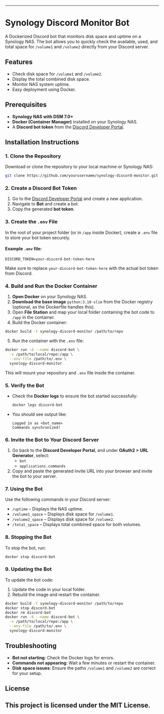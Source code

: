 ---

# Synology Discord Monitor Bot

A Dockerized Discord bot that monitors disk space and uptime on a Synology NAS. The bot allows you to quickly check the available, used, and total space for `/volume1` and `/volume2` directly from your Discord server.

## Features
- Check disk space for `/volume1` and `/volume2`.
- Display the total combined disk space.
- Monitor NAS system uptime.
- Easy deployment using Docker.

## Prerequisites
- **Synology NAS with DSM 7.0+**
- **Docker (Container Manager)** installed on your Synology NAS.
- A **Discord bot token** from the [Discord Developer Portal](https://discord.com/developers/applications).

## Installation Instructions

### 1. Clone the Repository
Download or clone the repository to your local machine or Synology NAS:

```bash
git clone https://github.com/yourusername/synology-discord-monitor.git
```

### 2. Create a Discord Bot Token
1. Go to the [Discord Developer Portal](https://discord.com/developers/applications) and create a new application.
2. Navigate to **Bot** and create a bot.
3. Copy the generated **bot token**.

### 3. Create the `.env` File
In the root of your project folder (or in `/app` inside Docker), create a `.env` file to store your bot token securely.

#### Example `.env` file:
```
DISCORD_TOKEN=your-discord-bot-token-here
```

Make sure to replace `your-discord-bot-token-here` with the actual bot token from Discord.

### 4. Build and Run the Docker Container
1. **Open Docker** on your Synology NAS.
2. **Download the base image** `python:3.10-slim` from the Docker registry (optional, as the Dockerfile handles this).
3. Open **File Station** and map your local folder containing the bot code to `/app` in the container.
4. Build the Docker container:

```bash
docker build -t synology-discord-monitor /path/to/repo
```

5. Run the container with the `.env` file:

```bash
docker run -d --name discord-bot \
  -v /path/to/local/repo:/app \
  --env-file /path/to/.env \
  synology-discord-monitor
```

This will mount your repository and `.env` file inside the container.

### 5. Verify the Bot
- Check the **Docker logs** to ensure the bot started successfully:
  ```bash
  docker logs discord-bot
  ```
- You should see output like:
  ```
  Logged in as <bot_name>
  Commands synchronized!
  ```

### 6. Invite the Bot to Your Discord Server
1. Go back to the **Discord Developer Portal**, and under **OAuth2 > URL Generator**, select:
   - `bot`
   - `applications.commands`
2. Copy and paste the generated invite URL into your browser and invite the bot to your server.

### 7. Using the Bot
Use the following commands in your Discord server:
- `/uptime` – Displays the NAS uptime.
- `/volume1_space` – Displays disk space for `/volume1`.
- `/volume2_space` – Displays disk space for `/volume2`.
- `/total_space` – Displays total combined space for both volumes.

### 8. Stopping the Bot
To stop the bot, run:
```bash
docker stop discord-bot
```

### 9. Updating the Bot
To update the bot code:
1. Update the code in your local folder.
2. Rebuild the image and restart the container.

```bash
docker build -t synology-discord-monitor /path/to/repo
docker stop discord-bot
docker rm discord-bot
docker run -d --name discord-bot \
  -v /path/to/local/repo:/app \
  --env-file /path/to/.env \
  synology-discord-monitor
```

## Troubleshooting
- **Bot not starting**: Check the Docker logs for errors.
- **Commands not appearing**: Wait a few minutes or restart the container.
- **Disk space issues**: Ensure the paths `/volume1` and `/volume2` are correct for your setup.

## License
This project is licensed under the MIT License.
--
